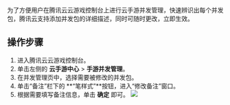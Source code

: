 为了方便用户在腾讯云云游戏控制台上进行云手游并发管理，快速辨识出每个并发包，腾讯云支持添加并发包的详细描述，同时可随时更改，立即生效。

## 操作步骤

1. 进入腾讯云云游戏控制台。
2. 单击左侧的 **云手游中心** > **手游并发管理**。
3. 在并发管理页中，选择需要被修改的并发包。 
4. 单击“备注”栏下的 **“笔样式”**按钮，进入“修改备注”窗口。
5. 根据需要填写备注信息，单击 **确定** 即可。
![](https://qcloudimg.tencent-cloud.cn/raw/8291460d402f64af9bee7d6449f4c762.png)